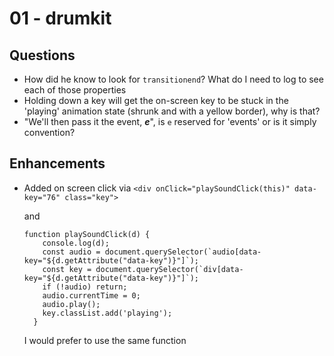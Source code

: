 # 01 - drumkit

## Questions

- How did he know to look for `transitionend`? What do I need to log to see each of those properties
- Holding down a key will get the on-screen key to be stuck in the 'playing' animation state (shrunk and with a yellow border), why is that?
- "We'll then pass it the event, ***e***", is `e` reserved for 'events' or is it simply convention?

## Enhancements

- Added on screen click via
  ```<div onClick="playSoundClick(this)" data-key="76" class="key">```

  and

  ```
  function playSoundClick(d) {
      console.log(d);
      const audio = document.querySelector(`audio[data-key="${d.getAttribute("data-key")}"]`);
      const key = document.querySelector(`div[data-key="${d.getAttribute("data-key")}"]`);
      if (!audio) return;
      audio.currentTime = 0;
      audio.play();
      key.classList.add('playing');
    }
  ```
  I would prefer to use the same function
